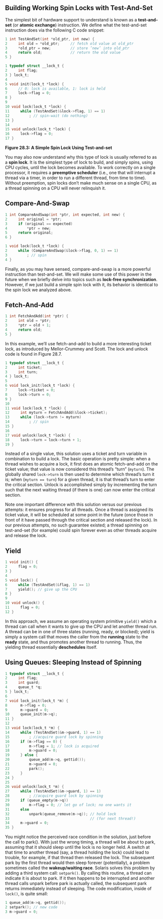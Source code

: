 ## **Building Working Spin Locks with Test-And-Set**
The simplest bit of hardware support to understand is known as a **test-and-set** (or **atomic exchange**) instruction. We define what the test-and-set instruction does via the following C code snippet:
```C
1 int TestAndSet(int *old_ptr, int new) {
2     int old = *old_ptr;     // fetch old value at old_ptr
3     *old_ptr = new;         // store ’new’ into old_ptr
4     return old;             // return the old value
5 }
```

```C
1 typedef struct __lock_t {
2     int flag;
3 } lock_t;
4
5 void init(lock_t *lock) {
6     // 0: lock is available, 1: lock is held
7     lock->flag = 0;
8 }
9
10 void lock(lock_t *lock) {
11     while (TestAndSet(&lock->flag, 1) == 1)
12         ; // spin-wait (do nothing)
13 }
14
15 void unlock(lock_t *lock) {
16     lock->flag = 0;
17 }
```
**Figure 28.3: A Simple Spin Lock Using Test-and-set**

You may also now understand why this type of lock is usually referred to as a **spin lock**. It is the simplest type of lock to build, and simply spins, using CPU cycles, until the lock becomes available. To work correctly on a single processor, it requires a **preemptive scheduler** (i.e., one that will interrupt a thread via a timer, in order to run a different thread, from time to time). Without preemption, spin locks don’t make much sense on a single CPU, as a thread spinning on a CPU will never relinquish it.

## **Compare-And-Swap**
```C
1 int CompareAndSwap(int *ptr, int expected, int new) {
2     int original = *ptr;
3     if (original == expected)
4         *ptr = new;
5     return original;
6 }
```

```C
1 void lock(lock_t *lock) {
2     while (CompareAndSwap(&lock->flag, 0, 1) == 1)
3         ; // spin
4 }
```

Finally, as you may have sensed, compare-and-swap is a more powerful instruction than test-and-set. We will make some use of this power in the future when we briefly delve into topics such as **lock-free synchronization**. However, if we just build a simple spin lock with it, its behavior is identical to the spin lock we analyzed above.

## **Fetch-And-Add**
```C
1 int FetchAndAdd(int *ptr) {
2     int old = *ptr;
3     *ptr = old + 1;
4     return old;
5 }
```
In this example, we’ll use fetch-and-add to build a more interesting ticket lock, as introduced by Mellor-Crummey and Scott. The lock and unlock code is found in Figure 28.7.

```C
1 typedef struct __lock_t {
2     int ticket;
3     int turn;
4 } lock_t;
5
6 void lock_init(lock_t *lock) {
7     lock->ticket = 0;
8     lock->turn = 0;
9 }
10
11 void lock(lock_t *lock) {
12     int myturn = FetchAndAdd(&lock->ticket);
13     while (lock->turn != myturn)
14         ; // spin
15 }
16
17 void unlock(lock_t *lock) {
18     lock->turn = lock->turn + 1;
19 }
```

Instead of a single value, this solution uses a ticket and turn variable in combination to build a lock. The basic operation is pretty simple: when a thread wishes to acquire a lock, it first does an atomic fetch-and-add on the ticket value; that value is now considered this thread’s “turn” (`myturn`). The globally shared `lock->turn` is then used to determine which thread’s turn it is; when (`myturn == turn`) for a given thread, it is that thread’s turn to enter the critical section. Unlock is accomplished simply by incrementing the turn such that the next waiting thread (if there is one) can now enter the critical section. 

Note one important difference with this solution versus our previous attempts: it ensures progress for all threads. Once a thread is assigned its ticket value, it will be scheduled at some point in the future (once those in front of it have passed through the critical section and released the lock). In our previous attempts, no such guarantee existed; a thread spinning on test-and-set (for example) could spin forever even as other threads acquire and release the lock.

## **Yield**
```C
1 void init() {
2     flag = 0;
3 }
4
5 void lock() {
6     while (TestAndSet(&flag, 1) == 1)
7     yield(); // give up the CPU
8 }
9
10 void unlock() {
11     flag = 0;
12 }
```
In this approach, we assume an operating system primitive `yield()` which a thread can call when it wants to give up the CPU and let another thread run. A thread can be in one of three states (running, ready, or blocked); yield is simply a system call that moves the caller from the **running** state to the **ready** state, and thus promotes another thread to running. Thus, the yielding thread essentially **deschedules** itself.

## **Using Queues: Sleeping Instead of Spinning**
```C
1 typedef struct __lock_t {
2     int flag;
3     int guard;
4     queue_t *q;
5 } lock_t;
6
7 void lock_init(lock_t *m) {
8      m->flag = 0;
9      m->guard = 0;
10     queue_init(m->q);
11 }
12
13 void lock(lock_t *m) {
14     while (TestAndSet(&m->guard, 1) == 1)
15         ; //acquire guard lock by spinning
16     if (m->flag == 0) {
17         m->flag = 1; // lock is acquired
18         m->guard = 0;
19     } else {
20         queue_add(m->q, gettid());
21         m->guard = 0;
22         park();
23     }
24 }
25
26 void unlock(lock_t *m) {
27     while (TestAndSet(&m->guard, 1) == 1)
28         ; //acquire guard lock by spinning
29     if (queue_empty(m->q))
30         m->flag = 0; // let go of lock; no one wants it
31     else
32         unpark(queue_remove(m->q)); // hold lock
33                                     // (for next thread!)
34     m->guard = 0;
35 }
```

You might notice the perceived race condition in the solution, just before the call to park(). With just the wrong timing, a thread will be about to park, assuming that it should sleep until the lock is no longer held. A switch at that time to another thread (say, a thread holding the lock) could lead to trouble, for example, if that thread then released the lock. The subsequent park by the first thread would then sleep forever (potentially), a problem sometimes called the **wakeup/waiting race**. 
Solaris solves this problem by adding a third system call: `setpark()`. By calling this routine, a thread can indicate it is about to park. If it then happens to be interrupted and another thread calls unpark before park is actually called, the subsequent park returns immediately instead of sleeping. The code modification, inside of `lock()`, is quite small:
```C
1 queue_add(m->q, gettid());
2 setpark(); // new code
3 m->guard = 0;
```

